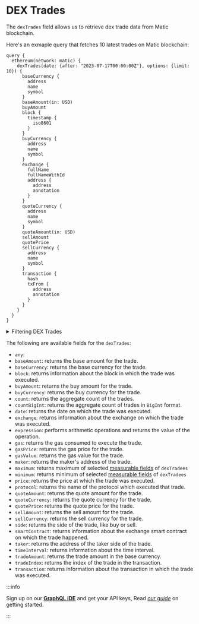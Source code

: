 # DEX Trades

The `dexTrades` field allows us to retrieve dex trade data from Matic blockchain.

Here's an exmaple query that fetches 10 latest trades on Matic blockchain:

```
query {
  ethereum(network: matic) {
    dexTrades(date: {after: "2023-07-17T00:00:00Z"}, options: {limit: 10}) {
      baseCurrency {
        address
        name
        symbol
      }
      baseAmount(in: USD)
      buyAmount
      block {
        timestamp {
          iso8601
        }
      }
      buyCurrency {
        address
        name
        symbol
      }
      exchange {
        fullName
        fullNameWithId
        address {
          address
          annotation
        }
      }
      quoteCurrency {
        address
        name
        symbol
      }
      quoteAmount(in: USD)
      sellAmount
      quotePrice
      sellCurrency {
        address
        name
        symbol
      }
      transaction {
        hash
        txFrom {
          address
          annotation
        }
      }
    }
  }
}
```

<details>
<summary>Filtering DEX Trades</summary>

DEX Trades can be filtered using following arguments:

- `any`:
- `baseCurrency`: Filter by the base currency of the trade.
- `blockHash`: Filter by the block hash.
- `buyAmount`: Filter by the buy amount of the trade.
- `buyCurrency`: Filter by the buy currency of the trade.
- `date`: Filter by the date of the trade.
- `exchangeAddress`: Filter by the exchange on which the trade happened.
- `exchangeName`: Filter by the name of the exchange.
- `height`: Filter by the block height of the trade.
- `maker`: Filter by the maker's address.
- `makerOrTaker`: Filter by the maker or taker's address.
- `makerSmartContractType`: Filter by the type of maker smart contract.
- `options`: Filter returned data by ordering, limiting, and constraining it.
- `price`:  Filter by the price.
- `priceAsymmetry`: Filter by the price asymmetry in the trade.
- `protocol`: Filter by the protocol on which the trade happened.
- `quoteCurrency`: Filter by the quote currency of the trade.
- `sellAmount`: Filter by the sell amount of the trade.
- `sellCurrency`: Filter by the sell currency in the trade.
- `smartContractAddress`: Filter by the address of the exchange smart contract.
- `taker`: Filter by the address of the taker.
- `takerSmartContractType`: Filter by the type of taker smart contract.
- `time`:Filter by the time of the trade.
- `tradeAmountUsd`: Filter by the trade amount in USD.
- `tradeIndex`: FFilter by the index of the trade in the transaction.
- `txHash`: Filter by the hash of the transaction in which the trade happened.
- `txSender`: Filter by the sender's address of the transaction.
- `txTo`: Filter by the address to which the transaction was sent.

</details>

The following are available fields for the `dexTrades`:

- `any`:
- `baseAmount`:  returns the base amount for the trade.
- `baseCurrency`: returns the base currency for the trade.
- `block`:  returns information about the block in which the trade was executed.
- `buyAmount`:  returns the buy amount for the trade.
- `buyCurrency`: returns the buy currency for the trade.
- `count`: returns the aggregate count of the trades.
- `countBigInt`:  returns the aggregate count of trades in `BigInt` format.
- `date`: returns the date on which the trade was executed.
- `exchange`: returns information about the exchange on which the trade was executed.
- `expression`: performs arithmetic operations and returns the value of the operation.
- `gas`: returns the gas consumed to execute the trade.
- `gasPrice`: returns the gas price for the trade.
- `gasValue`: returns the gas value for the trade.
- `maker`: returns the maker's address of the trade.
- `maximum`: returns maximum of selected [measurable fields](/v1/docs/graphql-reference/enums/ethereum-dex-trades-measureable) of `dexTradees`
- `minimum`: returns minimum of selected [measurable fields](/v1/docs/graphql-reference/enums/ethereum-dex-trades-measureable) of `dexTradees`
- `price`: returns the price at which the trade was executed.
- `protocol`:  returns the name of the protocol which executed that trade.
- `quoteAmount`: returns the quote amount for the trade.
- `quoteCurrency`: returns the quote currency for the trade.
- `quotePrice`: returns the quote price for the trade.
- `sellAmount`: returns the sell amount for the trade.
- `sellCurrency`: returns the sell currency for the trade.
- `side`: returns the side of the trade, like buy or sell.
- `smartContract`: returns information about the exchange smart contract on which the trade happened.
- `taker`: returns the address of the taker side of the trade.
- `timeInterval`: returns information about the time interval.
- `tradeAmount`: returns the trade amount in the base currency.
- `tradeIndex`: returns the index of the trade in the transaction.
- `transaction`:  returns information about the transaction in which the trade was executed.
  


:::info

Sign up on our **[GraphQL IDE](https://ide.bitquery.io/)** and get your API keys, Read _[our guide](/docs/graphql-ide/how-to-start/)_ on getting started.

:::